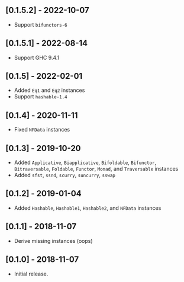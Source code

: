 ## [0.1.5.2] - 2022-10-07
- Support `bifunctors-6`

## [0.1.5.1] - 2022-08-14
- Support GHC 9.4.1

## [0.1.5] - 2022-02-01
- Added `Eq1` and `Eq2` instances
- Support `hashable-1.4`

## [0.1.4] - 2020-11-11
- Fixed `NFData` instances

## [0.1.3] - 2019-10-20
- Added `Applicative`, `Biapplicative`, `Bifoldable`, `Bifunctor`, `Bitraversable`, `Foldable`, `Functor`, `Monad`, and `Traversable` instances
- Added `sfst`, `ssnd`, `scurry`, `suncurry`, `sswap`

## [0.1.2] - 2019-01-04
- Added `Hashable`, `Hashable1`, `Hashable2`, and `NFData` instances

## [0.1.1] - 2018-11-07
- Derive missing instances (oops)

## [0.1.0] - 2018-11-07
- Initial release.
